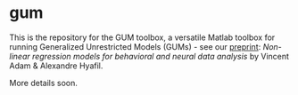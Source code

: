 # gum

This is the repository for the GUM toolbox, a versatile Matlab toolbox for running Generalized Unrestricted Models (GUMs) - see our [preprint](https://arxiv.org/abs/2002.00920): *Non-linear regression models for behavioral and neural data analysis* by
Vincent Adam & Alexandre Hyafil.

More details soon.
